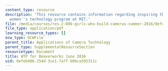 ```yaml
---
content_type: resource
description: 'This resource contains information regarding inspiring the next generation:
  women''s technology program at MIT.'
file: /media/courses/res-2-006-girls-who-build-cameras-summer-2016/0efeb406254d3ce17a7fb06ca595311c_MITRES_2_006SUM16_Barbara.pdf
file_type: application/pdf
learning_resource_types: []
ocw_type: OCWFile
parent_title: Applications of Camera Technology
parent_type: SupplementalResourceSection
resourcetype: Document
title: WTP for Beaverworks June 2016
uid: 0efeb406-254d-3ce1-7a7f-b06ca595311c
---
```

